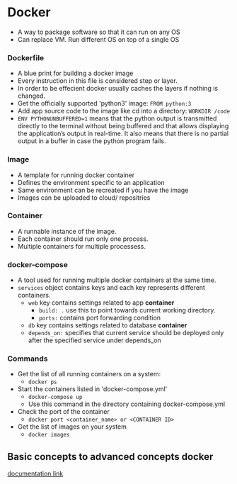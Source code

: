 # Docker
- A way to package software so that it can run on any OS
- Can replace VM. Run different OS on top of a single OS

### Dockerfile
- A blue print for building a docker image
- Every instruction in this file is considered step or layer.
- In order to be effecient docker usually caches the layers if nothing is changed.
- Get the officially supported 'python3' image:
  `FROM python:3`
- Add app source code to the image like cd into a directory:
  `WORKDIR /code`
- `ENV PYTHONUNBUFFERED=1` means that the python output is transmitted directly to the terminal without being buffered and that allows displaying the application’s output in real-time. It also means that there is no partial output in a buffer in case the python program fails.

### Image
- A template for running docker container
- Defines the environment specific to an application
- Same environment can be recreated if you have the image
- Images can be uploaded to cloud/ repositries

### Container
- A runnable instance of the image.
- Each container should run only one process.
- Multiple containers for multiple processess.

### docker-compose
- A tool used for running multiple docker containers at the same time.
- `services` object contains keys and each key represents different containers.
  - `web` key contains settings related to app **container**
    - `build: .` use this to point towards current working directory.
    - `ports:` contains port forwarding condition
  - `db` key contains settings related to database **container**
  - `depends_on:` specifies that current service should be deployed only after the specified service under depends_on  

### Commands
- Get the list of all running containers on a system:
	- `docker ps`
- Start the containers listed in 'docker-compose.yml'
  - `docker-compose up`
  - Use this command in the directory containing docker-compose.yml
- Check the port of the container
  - `docker port <container_name> or <CONTAINER ID>`
- Get the list of images on your system
  -  `docker images`


## Basic concepts to advanced concepts docker
[documentation link](https://github.com/docker/labs/tree/master/beginner/)